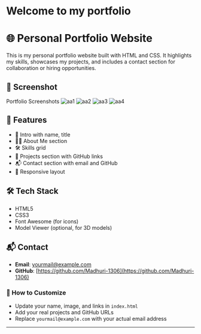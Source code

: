 # Welcome to my portfolio
# 🌐 Personal Portfolio Website

This is my personal portfolio website built with HTML and CSS. It highlights my skills, showcases my projects, and includes a contact section for collaboration or hiring opportunities.


## 📸 Screenshot

Portfolio Screenshots
![aa1](https://github.com/user-attachments/assets/1601a44e-5d32-4905-ad66-1f1860a6ad2f)
![aa2](https://github.com/user-attachments/assets/19499a40-a038-4957-9555-7851275dd350)
![aa3](https://github.com/user-attachments/assets/88986b5f-561b-47dd-821e-6cbfe4a72883)
![aa4](https://github.com/user-attachments/assets/7bebd67e-b954-40c6-b813-6da1433e6948)


## 🚀 Features

- 👋 Intro with name, title
- 🧑‍💼 About Me section
- 🛠️ Skills grid
- 💼 Projects section with GitHub links
- 📬 Contact section with email and GitHub
- 🎨 Responsive layout

## 🛠️ Tech Stack

- HTML5
- CSS3
- Font Awesome (for icons)
- Model Viewer (optional, for 3D models)

## 📬 Contact

- **Email**: yourmail@example.com  
- **GitHub**: [https://github.com/Madhuri-1306](https://github.com/Madhuri-1306)


### 📝 How to Customize

- Update your name, image, and links in `index.html`
- Add your real projects and GitHub URLs
- Replace `yourmail@example.com` with your actual email address

---


